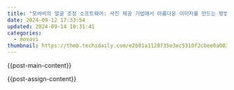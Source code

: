 ```yaml
---
title: "모바비의 얼굴 조정 소프트웨어: 사진 제공 기법에서 아름다운 이미지를 만드는 방법"
date: 2024-09-12 17:33:54
updated: 2024-09-14 10:31:41
categories:
  - movavi
thumbnail: https://thmb.techidaily.com/e2b01a1128735e3ec5310f2cbee0a0035159bd501806692c9cb150d9959d92bc.jpg
---
```


{{post-main-content}}

<ins class="adsbygoogle"
     style="display:block"
     data-ad-format="autorelaxed"
     data-ad-client="ca-pub-7571918770474297"
     data-ad-slot="1223367746"></ins>

{{post-assign-content}}

<ins class="adsbygoogle"
     style="display:block"
     data-ad-client="ca-pub-7571918770474297"
     data-ad-slot="8358498916"
     data-ad-format="auto"
     data-full-width-responsive="true"></ins>
